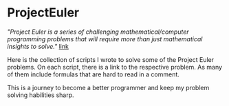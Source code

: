 # ProjectEuler

_"Project Euler is a series of challenging mathematical/computer programming problems that will require more than just mathematical insights to solve."_ [link](https://projecteuler.net/)

Here is the collection of scripts I wrote to solve some of the Project Euler problems. On each script, there is a link to the respective problem. As many of them include formulas that are hard to read in a comment.

This is a journey to become a better programmer and keep my problem solving habilities sharp.
